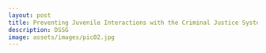 ```yaml
---
layout: post
title: Preventing Juvenile Interactions with the Criminal Justice System
description: DSSG
image: assets/images/pic02.jpg
---
```


